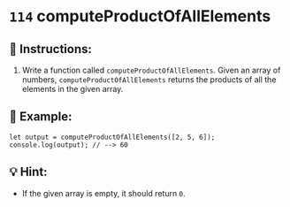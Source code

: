 # `114` computeProductOfAllElements

## 📝 Instructions:

1. Write a function called `computeProductOfAllElements`. Given an array of numbers, `computeProductOfAllElements` returns the products of all the elements in the given array.

## 📎 Example:

```Js
let output = computeProductOfAllElements([2, 5, 6]);
console.log(output); // --> 60
```

## 💡 Hint:

+ If the given array is empty, it should return `0`.
